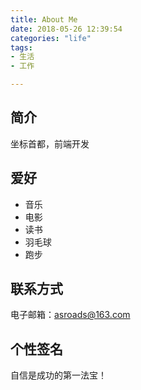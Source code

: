```yaml
---
title: About Me
date: 2018-05-26 12:39:54
categories: "life"
tags:
- 生活
- 工作

---
```


## 简介

坐标首都，前端开发

## 爱好

- 音乐
- 电影
- 读书
- 羽毛球
- 跑步

## 联系方式

电子邮箱：[asroads@163.com](mailto:asroads@163.com)

## 个性签名

自信是成功的第一法宝！